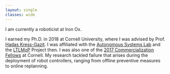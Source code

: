 ```yaml
---
layout: single
classes: wide
---
```


I am currently a roboticist at Iron Ox.

I earned my Ph.D. in 2018 at Cornell University, where I was advised by Prof. [Hadas Kress-Gazit](http://verifiablerobotics.com/). I was affiliated with the [Autonomous Systems Lab](http://cornell-asl.org/wiki/index.php?title=Main_Page) and the [LTLMoP](http://ltlmop.github.io/) Project then. I was also one of the [2017 Commercialization Fellows](https://www.engineering.cornell.edu/students/graduate-students/phd-students/phd-commercialization-fellows/meet-2017-commercialization) at Cornell. My research tackled failure that arises during the deployment of robot controllers, ranging from offline preventive measures to online replanning.

